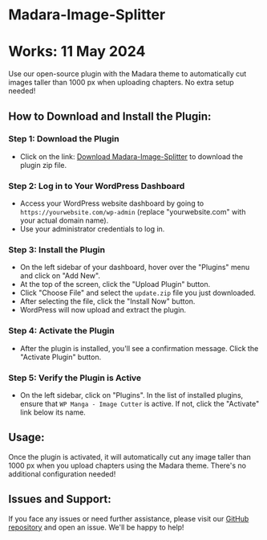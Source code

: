 # Madara-Image-Splitter

# Works: 11 May 2024

Use our open-source plugin with the Madara theme to automatically cut images taller than 1000 px when uploading chapters. No extra setup needed!

## How to Download and Install the Plugin:

### Step 1: Download the Plugin

- Click on the link: [Download Madara-Image-Splitter](https://github.com/WavaDev/Madara-Image-Splitter/raw/main/update.zip) to download the plugin zip file.

### Step 2: Log in to Your WordPress Dashboard

- Access your WordPress website dashboard by going to `https://yourwebsite.com/wp-admin` (replace "yourwebsite.com" with your actual domain name).
- Use your administrator credentials to log in.

### Step 3: Install the Plugin

- On the left sidebar of your dashboard, hover over the "Plugins" menu and click on "Add New".
- At the top of the screen, click the "Upload Plugin" button.
- Click "Choose File" and select the `update.zip` file you just downloaded.
- After selecting the file, click the "Install Now" button.
- WordPress will now upload and extract the plugin.

### Step 4: Activate the Plugin

- After the plugin is installed, you'll see a confirmation message. Click the "Activate Plugin" button.

### Step 5: Verify the Plugin is Active

- On the left sidebar, click on "Plugins". In the list of installed plugins, ensure that `WP Manga - Image Cutter` is active. If not, click the "Activate" link below its name.

## Usage:

Once the plugin is activated, it will automatically cut any image taller than 1000 px when you upload chapters using the Madara theme. There's no additional configuration needed!

## Issues and Support:

If you face any issues or need further assistance, please visit our [GitHub repository](https://github.com/WavaDev/Madara-Image-Splitter) and open an issue. We'll be happy to help!
